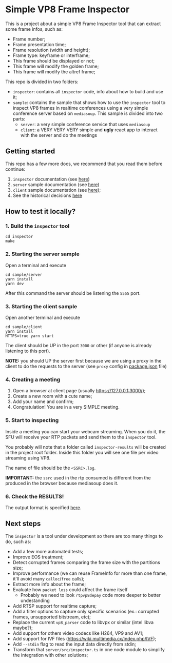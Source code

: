 # Simple VP8 Frame Inspector 

This is a project about a simple VP8 Frame Inspector tool that can extract some frame infos, such as:

- Frame number;
- Frame presentation time;
- Frame resolution (width and height);
- Frame type: keyframe or interframe;
- This frame should be displayed or not;
- This frame will modify the golden frame;
- This frame will modify the altref frame;


This repo is divided in two folders:

- `inspector`: contains all `inspector` code, info about how to build and use it;
- `sample`: contains the sample that shows how to use the `inspector` tool to inspect VP8 frames in realtime conferences using a very simple conference server based on `mediasoup`. This sample is divided into two parts:
  - `server`: a very simple conference service that uses `mediasoup`
  - `client`: a VERY VERY VERY simple and **ugly** react app to interact with the server and do the meetings

## Getting started

This repo has a few more docs, we recommend that you read them before continue:

1. `inspector` documentation (see [here](inspector/README.md))
2. `server` sample documentation (see [here](sample/server/README.md))
3. `client` sample documentation (see [here](sample/client/README.md));
4. See the historical decisions [here](HISTORY.md)

## How to test it locally?

### 1. Build the `inspector` tool

```shell
cd inspector
make
```

### 2. Starting the server sample

Open a terminal and execute

```shell
cd sample/server
yarn install
yarn dev
```

After this command the server should be listening the `5555` port.

### 3. Starting the client sample

Open another terminal and execute

```shell
cd sample/client
yarn install
HTTPS=true yarn start
```

The client should be UP in the port `3000` or other (if anyone is already listening to this port).

**NOTE:** you should UP the server first because we are using a proxy in the client to do the requests to the server (see `proxy` config in [package.json](sample/client/package.json) file)

### 4. Creating a meeting

1. Open a browser at client page (usually https://127.0.0.1:3000/);
2. Create a new room with a cute name;
3. Add your name and confirm;
4. Congratulation! You are in a very SIMPLE meeting.


### 5. Start to inspecting

Inside a meeting you can start your webcam streaming. When you do it, the SFU will receive your RTP packets and send them to the `inspector` tool.

You probably will note that a folder called `inspector-results` will be created in the project root folder. 
Inside this folder you will see one file per video streaming using VP8.

The name of file should be the `<SSRC>.log`.

**IMPORTANT:** the `ssrc` used in the rtp consumed is different from the produced in the browser because mediasoup does it.

### 6. Check the RESULTS!

The output format is specified [here](inspector/README.md).

## Next steps

The `inspector` is a tool under development so there are too many things to do, such as:

* Add a few more automated tests;
* Improve EOS treatment;
* Detect corrupted frames comparing the frame size with the partitions size;
* Improve performance (we can reuse FrameInfo for more than one frame, it'll avoid many `calloc`/`free` calls);
* Extract more info about the frame;
* Evaluate how `packet loss` could affect the frame itself
  * Probably we need to look `rtpvp8depay` code more deeper to better undestanding
* Add RTSP support for realtime capture;
* Add a filter options to capture only specific scenarios (ex.: corrupted frames, unsupported bitstream, etc);
* Replace the current `vp8_parser` code to libvpx or similar (intel libva maybe?);
* Add support for others video codecs like H264, VP9 and AV1;
* Add support for IVF files (https://wiki.multimedia.cx/index.php/IVF);
* Add `--stdin` flag to read the input data directly from stdin;
* Transform that `server/src/inspector.ts` in one node module to simplify the integration with other solutions;
